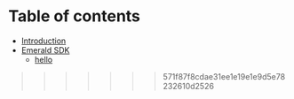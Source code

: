 # Table of contents

* [Introduction](README.md)
* [Emerald SDK](sdk-introduction.md)
  * [hello](sdk-introduction.md)
>>>>>>> 571f87f8cdae31ee1e19e1e9d5e78232610d2526
